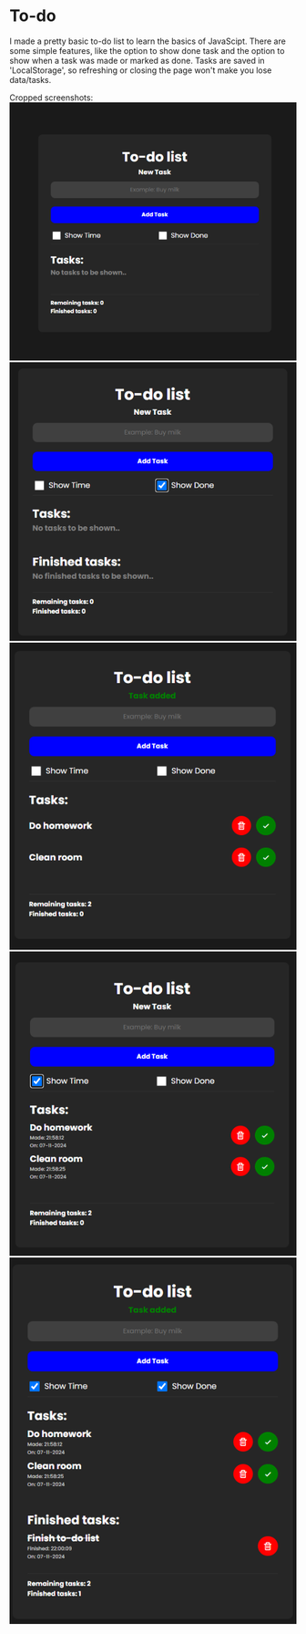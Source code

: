 # To-do
I made a pretty basic to-do list to learn the basics of JavaScipt. There are some simple features, like the option to show done task and the option to show when a task was made or marked as done. Tasks are saved in 'LocalStorage', so refreshing or closing the page won't make you lose data/tasks. 

Cropped screenshots: 
<br>
<img src="screenshots/screenshot1.png">
<br>
<img src="screenshots/screenshot2.png">
<br>
<img src="screenshots/screenshot3.png">
<br>
<img src="screenshots/screenshot4.png">
<br>
<img src="screenshots/screenshot5.png">
